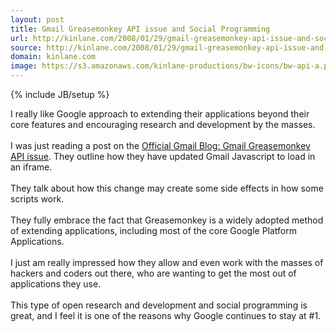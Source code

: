 ```yaml
---
layout: post
title: Gmail Greasemonkey API issue and Social Programming
url: http://kinlane.com/2008/01/29/gmail-greasemonkey-api-issue-and-social-programming/
source: http://kinlane.com/2008/01/29/gmail-greasemonkey-api-issue-and-social-programming/
domain: kinlane.com
image: https://s3.amazonaws.com/kinlane-productions/bw-icons/bw-api-a.png
---
```

{% include JB/setup %}

<p>
     I really like Google approach to extending their applications beyond their core features and encouraging research and development by the masses.
     <br />
     <br />
     I was just reading a post on the <a href="http://gmailblog.blogspot.com/2008/01/gmailgreasemonkey-api-issue.html">Official Gmail Blog: Gmail Greasemonkey API issue</a>. They outline how they have updated Gmail Javascript to load in an iframe.
     <br />
     <br />
     They talk about how this change may create some side effects in how some scripts work.
     <br />
     <br />
     They fully embrace the fact that Greasemonkey is a widely adopted method of extending applications, including most of the core Google Platform Applications.
     <br />
     <br />
     I just am really impressed how they allow and even work with the masses of hackers and coders out there, who are wanting to get the most out of applications they use.
     <br />
     <br />
     This type of open research and development and social programming is great, and I feel it is one of the reasons why Google continues to stay at #1.
</p>